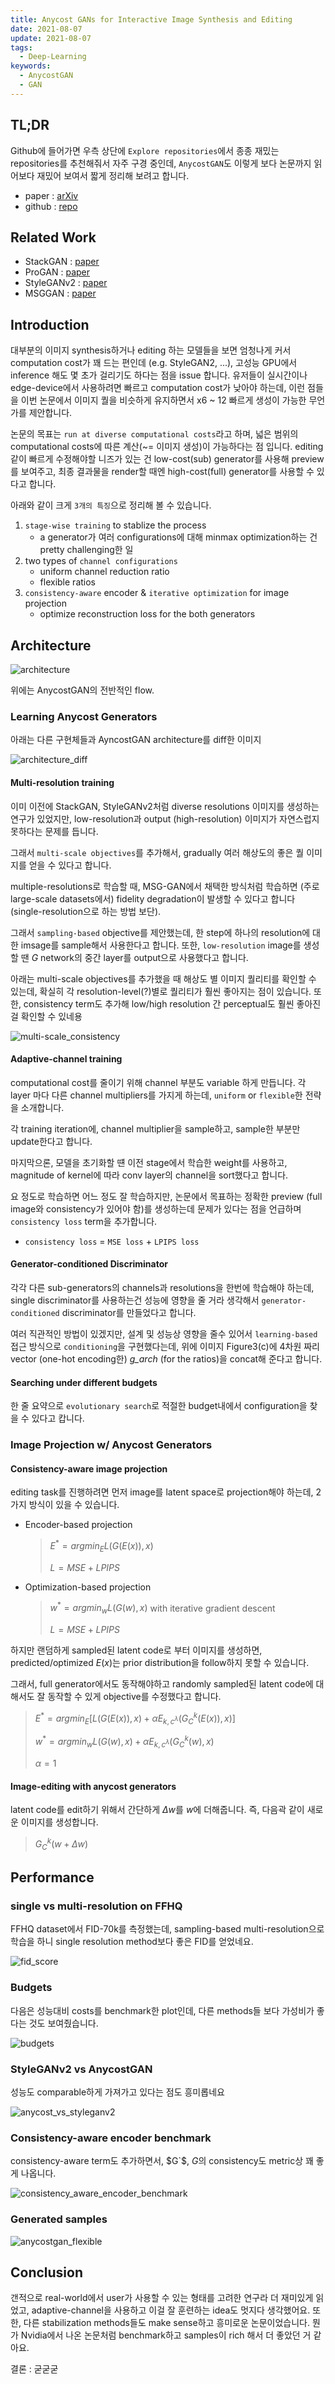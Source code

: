 ```yaml
---
title: Anycost GANs for Interactive Image Synthesis and Editing
date: 2021-08-07
update: 2021-08-07
tags:
  - Deep-Learning
keywords:
  - AnycostGAN
  - GAN
---
```


## TL;DR

Github에 들어가면 우측 상단에 `Explore repositories`에서 종종 재밌는 repositories를 추천해줘서 자주 구경 중인데, `AnycostGAN`도 이렇게 보다 논문까지 읽어보다 재밌어 보여서 짧게 정리해 보려고 합니다.

* paper : [arXiv](https://arxiv.org/abs/2103.03243)
* github : [repo](https://github.com/mit-han-lab/anycost-gan)

## Related Work

* StackGAN : [paper](https://arxiv.org/abs/1612.03242)
* ProGAN : [paper](https://arxiv.org/abs/1710.10196)
* StyleGANv2 : [paper](https://arxiv.org/pdf/1912.04958.pdf)
* MSGGAN : [paper](https://arxiv.org/pdf/1903.06048.pdf)

## Introduction

대부분의 이미지 synthesis하거나 editing 하는 모델들을 보면 엄청나게 커서 computation cost가 꽤 드는 편인데 (e.g. StyleGAN2, ...), 고성능 GPU에서 inference 해도 몇 초가 걸리기도 하다는 점을 issue 합니다. 유저들이 실시간이나 edge-device에서 사용하려면 빠르고 computation cost가 낮아야 하는데, 이런 점들을 이번 논문에서 이미지 퀄을 비슷하게 유지하면서 x6 ~ 12 빠르게 생성이 가능한 무언가를 제안합니다.

논문의 목표는 `run at diverse computational costs`라고 하며, 넓은 범위의 computational costs에 따른 계산(~= 이미지 생성)이 가능하다는 점 입니다. editing 같이 빠르게 수정해야할 니즈가 있는 건 low-cost(sub) generator를 사용해 preview를 보여주고, 최종 결과물을 render할 때엔 high-cost(full) generator를 사용할 수 있다고 합니다.

아래와 같이 크게 `3개의 특징`으로 정리해 볼 수 있습니다.

1. `stage-wise training` to stablize the process
    * a generator가 여러 configurations에 대해 minmax optimization하는 건 pretty challenging한 일
2. two types of `channel configurations`
    * uniform channel reduction ratio
    * flexible ratios
3. `consistency-aware` encoder & `iterative optimization` for image projection
    * optimize reconstruction loss for the both generators

## Architecture

![architecture](architecture.png)

위에는 AnycostGAN의 전반적인 flow.

### Learning Anycost Generators

아래는 다른 구현체들과 AyncostGAN architecture를 diff한 이미지

![architecture_diff](architecture_diff.png)

#### Multi-resolution training

이미 이전에 StackGAN, StyleGANv2처럼 diverse resolutions 이미지를 생성하는 연구가 있었지만, low-resolution과 output (high-resolution) 이미지가 자연스럽지 못하다는 문제를 듭니다.

그래서 `multi-scale objectives`를 추가해서, gradually 여러 해상도의 좋은 퀄 이미지를 얻을 수 있다고 합니다.

multiple-resolutions로 학습할 때, MSG-GAN에서 채택한 방식처럼 학습하면 (주로 large-scale datasets에서) fidelity degradation이 발생할 수 있다고 합니다 (single-resolution으로 하는 방법 보단).

그래서 `sampling-based` objective를 제안했는데, 한 step에 하나의 resolution에 대한 imsage를 sample해서 사용한다고 합니다. 또한, `low-resolution` image를 생성할 땐 $G$ network의 중간 layer를 output으로 사용했다고 합니다.

아래는 multi-scale objectives를 추가했을 때 해상도 별 이미지 퀄리티를 확인할 수 있는데, 확실히 각 resolution-level(?)별로 퀄리티가 훨씬 좋아지는 점이 있습니다. 또한, consistency term도 추가해 low/high resolution 간 perceptual도 훨씬 좋아진 걸 확인할 수 있네용

![multi-scale_consistency](multi-scale_consistency.png)

#### Adaptive-channel training

computational cost를 줄이기 위해 channel 부분도 variable 하게 만듭니다. 각 layer 마다 다른 channel multipliers를 가지게 하는데, `uniform` or `flexible`한 전략을 소개합니다.

각 training iteration에, channel multiplier을 sample하고, sample한 부분만 update한다고 합니다.

마지막으론, 모델을 초기화할 떈 이전 stage에서 학습한 weight를 사용하고, magnitude of kernel에 따라 conv layer의 channel을 sort했다고 합니다.

요 정도로 학습하면 어느 정도 잘 학습하지만, 논문에서 목표하는 정확한 preview (full image와 consistency가 있어야 함)를 생성하는데 문제가 있다는 점을 언급하며 `consistency loss` term을 추가합니다.

* `consistency loss` = `MSE loss` + `LPIPS loss`

#### Generator-conditioned Discriminator

각각 다른 sub-generators의 channels과 resolutions을 한번에 학습해야 하는데, single discriminator를 사용하는건 성능에 영향을 줄 거라 생각해서 `generator-conditioned` discriminator를 만들었다고 합니다.

여러 직관적인 방법이 있겠지만, 설계 및 성능상 영향을 줄수 있어서 `learning-based` 접근 방식으로 `conditioning`을 구현했다는데, 위에 이미지 Figure3(c)에 4차원 짜리 vector (one-hot encoding한) *g_arch* (for the ratios)을 concat해 준다고 합니다.

#### Searching under different budgets

한 줄 요약으로 `evolutionary search`로 적절한 budget내에서 configuration을 찾을 수 있다고 캅니다.

### Image Projection w/ Anycost Generators

#### Consistency-aware image projection

editing task를 진행하려면 먼저 image를 latent space로 projection해야 하는데, 2 가지 방식이 있을 수 있습니다.

* Encoder-based projection
  > $E^{*} = argmin_{E} L(G(E(x)), x)$
  >
  > $L = MSE + LPIPS$

* Optimization-based projection
  > $w^{*} = argmin_{w} L(G(w), x)$ with iterative gradient descent
  >
  > $L = MSE + LPIPS$

하지만 랜덤하게 sampled된 latent code로 부터 이미지를 생성하면, predicted/optimized $E(x)$는 prior distribution을 follow하지 못할 수 있습니다.

그래서, full generator에서도 동작해야하고 randomly sampled된 latent code에 대해서도 잘 동작할 수 있게 objective를 수정했다고 합니다.

> $E^{*} = argmin_{E} [L(G(E(x)), x) + \alpha E_{k,c^{\lambda}}(G_{C}^{k}(E(x)), x)]$
>
> $w^{*} = argmin_{w} L(G(w), x) + \alpha E_{k,c^{\lambda}}(G_{C}^{k}(w), x)$
>
> $\alpha = 1$

#### Image-editing with anycost generators

latent code를 edit하기 위해서 간단하게 $\Delta w$를 $w$에 더해줍니다. 즉, 다음곽 같이 새로운 이미지를 생성합니다.

> $G_{C}^{k}(w + \Delta w)$

## Performance

### single vs multi-resolution on FFHQ

FFHQ dataset에서 FID-70k를 측정했는데, sampling-based multi-resolution으로 학습을 하니 single resolution method보다 좋은 FID를 얻었네요.

![fid_score](fid_score.png)

### Budgets

다음은 성능대비 costs를 benchmark한 plot인데, 다른 methods들 보다 가성비가 좋다는 것도 보여줬습니다.

![budgets](budgets.png)

### StyleGANv2 vs AnycostGAN

성능도 comparable하게 가져가고 있다는 점도 흥미롭네요

![anycost_vs_styleganv2](anycost_vs_styleganv2.png)

### Consistency-aware encoder benchmark

consistency-aware term도 추가하면서, $G`$, $G$의 consistency도 metric상 꽤 좋게 나옵니다.

![consistency_aware_encoder_benchmark](consistency_aware_encoder_benchmark.png)

### Generated samples

![anycostgan_flexible](anycostgan_flexible.png)

## Conclusion

갠적으로 real-world에서 user가 사용할 수 있는 형태를 고려한 연구라 더 재미있게 읽었고, adaptive-channel을 사용하고 이걸 잘 훈련하는 idea도 멋지다 생각했어요. 또한, 다른 stabilization methods들도 make sense하고 흥미로운 논문이었습니다. 뭔가 Nvidia에서 나온 논문처럼 benchmark하고 samples이 rich 해서 더 좋았던 거 같아요.

결론 : 굳굳굳
